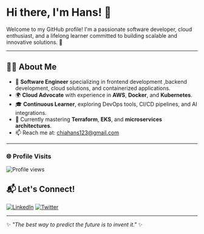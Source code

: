 # Hi there, I'm Hans! 👋

Welcome to my GitHub profile! I'm a passionate software developer, cloud enthusiast, and a lifelong learner committed to building scalable and innovative solutions. 🚀

---

## 🧑‍💻 About Me

- 🌟 **Software Engineer** specializing in frontend development ,backend development, cloud solutions, and containerized applications.
- 🌍 **Cloud Advocate** with experience in **AWS**, **Docker**, and **Kubernetes**.
- 🎓 **Continuous Learner**, exploring DevOps tools, CI/CD pipelines, and AI integrations.
- 🌱 Currently mastering **Terraform**, **EKS**, and **microservices architectures**.
- 📫 Reach me at: [chiahans123@gmail.com](mailto:chiahans123@gmail.com)

---

### 🌐 Profile Visits
![Profile views](https://komarev.com/ghpvc/?username=elwizzy12&style=flat-square&color=blue)

<!--
## 📊 GitHub Stats

<div align="center">

<img src="https://github-readme-stats.vercel.app/api?username=elwizzy12&show_icons=true&theme=radical&count_private=true" alt="Elwizzy's GitHub Stats" width="48%" />
<img src="https://github-readme-streak-stats.herokuapp.com/?user=elwizzy12&theme=radical" alt="Elwizzy's GitHub Streak Stats" width="48%" />

</div>

---
-->
<!--
## 🚀 Tech Stack

### **Languages**
![Java](https://img.shields.io/badge/Java-ED8B00?style=for-the-badge&logo=java&logoColor=white)
![Python](https://img.shields.io/badge/Python-3776AB?style=for-the-badge&logo=python&logoColor=white)
![JavaScript](https://img.shields.io/badge/JavaScript-323330?style=for-the-badge&logo=javascript&logoColor=F7DF1E)

### **Frameworks and Libraries**
![Spring Boot](https://img.shields.io/badge/Spring_Boot-6DB33F?style=for-the-badge&logo=spring&logoColor=white)
![React](https://img.shields.io/badge/React-20232A?style=for-the-badge&logo=react&logoColor=61DAFB)

### **Tools and Platforms**
![AWS](https://img.shields.io/badge/AWS-232F3E?style=for-the-badge&logo=amazon-aws&logoColor=white)
![Terraform](https://img.shields.io/badge/Terraform-623CE4?style=for-the-badge&logo=terraform&logoColor=white)
![Docker](https://img.shields.io/badge/Docker-2496ED?style=for-the-badge&logo=docker&logoColor=white)
![Kubernetes](https://img.shields.io/badge/Kubernetes-326CE5?style=for-the-badge&logo=kubernetes&logoColor=white)

---

<!--
## 📈 Activity Graph

<div align="center">

![Elwizzy12's GitHub Activity Graph](https://github-readme-activity-graph.vercel.app/graph?username=elwizzy12&bg_color=1a1b27&color=ffffff&line=38f2ff&point=ffffff&area=true&hide_border=true)

</div>

---

## 🏆 Achievements

- **Pull Requests Merged**: ![Pull Requests](https://img.shields.io/github/issues-pr-closed/elwizzy12?label=Pull%20Requests%20Merged)
- **Total Contributions**: ![Contributions](https://img.shields.io/github/contributors/elwizzy12?label=Total%20Contributors)
- **Repositories Created**: ![Repositories](https://img.shields.io/github/repo-count/elwizzy12?label=Repositories%20Created)

---

## 🌟 Top Languages

<div align="center">

![Top Languages](https://github-readme-stats.vercel.app/api/top-langs/?username=elwizzy12&layout=compact&theme=radical)

</div>

---
-->
## 📬 Let's Connect!

[![LinkedIn](https://img.shields.io/badge/LinkedIn-0A66C2?style=for-the-badge&logo=linkedin&logoColor=white)]([httpslinkedin.com/in/chia-hans-48681521a](https://www.linkedin.com/in/chia-hans-48681521a/))  [![Twitter](https://img.shields.io/badge/Twitter-1DA1F2?style=for-the-badge&logo=twitter&logoColor=white)](https://twitter.com/Delaney937932)  

<!--
[![Portfolio](https://img.shields.io/badge/Portfolio-FF5722?style=for-the-badge&logo=web&logoColor=white)](https://elwizzy12.dev)
-->

---

✨ _"The best way to predict the future is to invent it."_ ✨
